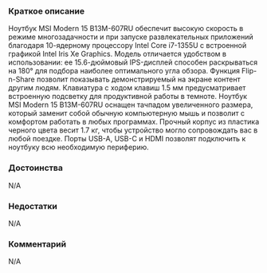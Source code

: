 ### **Краткое описание**
Ноутбук MSI Modern 15 B13M-607RU обеспечит высокую скорость в режиме многозадачности и при запуске развлекательных приложений благодаря 10-ядерному процессору Intel Core i7-1355U с встроенной графикой Intel Iris Xe Graphics. Модель отличается удобством в использовании: ее 15.6-дюймовый IPS-дисплей способен раскрываться на 180° для подбора наиболее оптимального угла обзора. Функция Flip-n-Share позволит показывать демонстрируемый на экране контент другим людям. Клавиатура с ходом клавиш 1.5 мм предусматривает встроенную подсветку для продуктивной работы в темноте.  Ноутбук MSI Modern 15 B13M-607RU оснащен тачпадом увеличенного размера, который заменит собой обычную компьютерную мышь и позволит с комфортом работать в любых программах. Прочный корпус из пластика черного цвета весит 1.7 кг, чтобы устройство могло сопровождать вас в любой поездке. Порты USB-A, USB-C и HDMI позволят подключить к ноутбуку всю необходимую периферию.

### **Достоинства**
N/A

### **Недостатки**
N/A

### **Комментарий**
N/A
